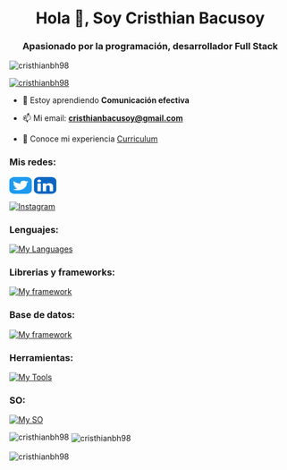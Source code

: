 <h1 align="center">Hola 👋, Soy Cristhian Bacusoy</h1>
<h3 align="center">Apasionado por la programación, desarrollador Full Stack</h3>

<p align="left"> <img src="https://komarev.com/ghpvc/?username=cristhianbh98&label=Profile%20views&color=0e75b6&style=flat" alt="cristhianbh98" /> </p>

<p align="left"> <a href="https://twitter.com/cristhianbh98" target="blank"><img src="https://img.shields.io/twitter/follow/cristhianbh98?logo=twitter&style=for-the-badge" alt="cristhianbh98" /></a> </p>

- 🌱 Estoy aprendiendo **Comunicación efectiva**

- 📫 Mi email: **cristhianbacusoy@gmail.com**

- 📄 Conoce mi experiencia [Curriculum](https://raw.githubusercontent.com/Cristhianbh98/cristhianbh98/main/Cristhian%20CV%20Resume.pdf)

<h3 align="left">Mis redes:</h3>
<p align="left">
<a href="https://twitter.com/cristhianbh98" target="blank"><img align="center" src="https://raw.githubusercontent.com/tandpfun/skill-icons/main/icons/Twitter.svg" alt="cristhianbh98" height="30" width="40" /></a>
<a href="https://linkedin.com/in/cristhianbh98" target="blank"><img align="center" src="https://raw.githubusercontent.com/tandpfun/skill-icons/main/icons/LinkedIn.svg" alt="cristhianbh98" height="30" width="40" /></a>
</p>

[![Instagram](https://skillicons.dev/icons?i=instagram)](https://www.instagram.com/cristhianbh98)

<h3 align="left">Lenguajes:</h3>

[![My Languages](https://skillicons.dev/icons?i=js,html,css,py,php,ts)](https://skillicons.dev)

<h3 align="left">Librerias y frameworks:</h3>

[![My framework](https://skillicons.dev/icons?i=bootstrap,django,jest,jquery,laravel,materialui,react,sass,tailwind,webpack,vite,express)](https://skillicons.dev)

<h3 align="left">Base de datos:</h3>

[![My framework](https://skillicons.dev/icons?i=mysql,mongodb,postgres)](https://skillicons.dev)

<h3 align="left">Herramientas:</h3>

[![My Tools](https://skillicons.dev/icons?i=git,github,figma,vscode,nodejs,npm,wordpress)](https://skillicons.dev)

<h3 align="left">SO:</h3>

[![My SO](https://skillicons.dev/icons?i=linux,ubuntu,windows)](https://skillicons.dev)

<p><img align="left" src="https://github-readme-stats.vercel.app/api/top-langs?username=cristhianbh98&show_icons=true&locale=en&layout=compact" alt="cristhianbh98" /></p>

<p>&nbsp;<img align="center" src="https://github-readme-stats.vercel.app/api?username=cristhianbh98&show_icons=true&locale=en" alt="cristhianbh98" /></p>

<p><img align="center" src="https://github-readme-streak-stats.herokuapp.com/?user=cristhianbh98&" alt="cristhianbh98" /></p>
